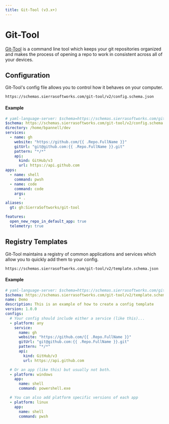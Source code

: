 ```yaml
---
title: Git-Tool (v3.x+)
---
```


# Git-Tool <Badge text="json-schema"/>
[Git-Tool](https://git-tool.sierrasoftworks.com) is a command line tool which keeps
your git repositories organized and makes the process of opening a repo to work in
consistent across all of your devices.

## Configuration
Git-Tool's config file allows you to control how it behaves on your computer.

```
https://schemas.sierrasoftworks.com/git-tool/v2/config.schema.json
```

#### Example
```yaml
# yaml-language-server: $schema=https://schemas.sierrasoftworks.com/git-tool/v2/config.schema.json
$schema: https://schemas.sierrasoftworks.com/git-tool/v2/config.schema.json
directory: /home/bpannell/dev
services:
  - name: gh
    website: "https://github.com/{{ .Repo.FullName }}"
    gitUrl: "git@github.com:{{ .Repo.FullName }}.git"
    pattern: "*/*"
    api:
      kind: GitHub/v3
      url: https://api.github.com
apps:
  - name: shell
    command: pwsh
  - name: code
    command: code
    args:
      - .
aliases:
  gt: gh:SierraSoftworks/git-tool

features:
  open_new_repo_in_default_app: true
  telemetry: true
```

## Registry Templates
Git-Tool maintains a registry of common applications and services which allow you
to quickly add them to your config.

```
https://schemas.sierrasoftworks.com/git-tool/v2/template.schema.json
```

#### Example
```yaml
# yaml-language-server: $schema=https://schemas.sierrasoftworks.com/git-tool/v2/template.schema.json
$schema: https://schemas.sierrasoftworks.com/git-tool/v2/template.schema.json
name: Demo
description: This is an example of how to create a config template
version: 1.0.0
configs:
  # Your config should include either a service (like this)...
  - platform: any
    service:
      name: gh
      website: "https://github.com/{{ .Repo.FullName }}"
      gitUrl: "git@github.com:{{ .Repo.FullName }}.git"
      pattern: "*/*"
      api:
        kind: GitHub/v3
        url: https://api.github.com

  # Or an app (like this) but usually not both.
  - platform: windows
    app:
      name: shell
      command: powershell.exe

  # You can also add platform specific versions of each app
  - platform: linux
    app:
      name: shell
      command: pwsh
```
